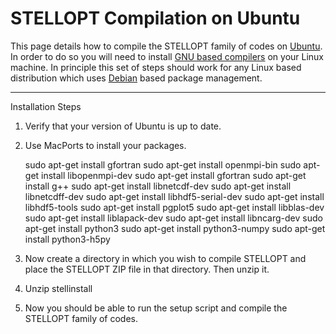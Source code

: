 STELLOPT Compilation on Ubuntu
==============================

This page details how to compile the STELLOPT family of codes on
[Ubuntu](http://www.ubuntu.com/). In order to do so you will need to
install [GNU based compilers](http://gcc.gnu.org/) on your Linux
machine. In principle this set of steps should work for any Linux based
distribution which uses [Debian](https://www.debian.org/) based package
management.

------------------------------------------------------------------------

Installation Steps

1.  Verify that your version of Ubuntu is up to date.
2.  Use MacPorts to install your packages. 

    sudo apt-get install gfortran
    sudo apt-get install openmpi-bin
    sudo apt-get install libopenmpi-dev
    sudo apt-get install gfortran
    sudo apt-get install g++
    sudo apt-get install libnetcdf-dev
    sudo apt-get install libnetcdff-dev
    sudo apt-get install libhdf5-serial-dev
    sudo apt-get install libhdf5-tools
    sudo apt-get install pgplot5
    sudo apt-get install libblas-dev
    sudo apt-get install liblapack-dev
    sudo apt-get install libncarg-dev
    sudo apt-get install python3
    sudo apt-get install python3-numpy
    sudo apt-get install python3-h5py

1.  Now create a directory in which you wish to compile STELLOPT and
    place the STELLOPT ZIP file in that directory. Then unzip it.
2.  Unzip stellinstall
3.  Now you should be able to run the setup script and compile the
    STELLOPT family of codes.

